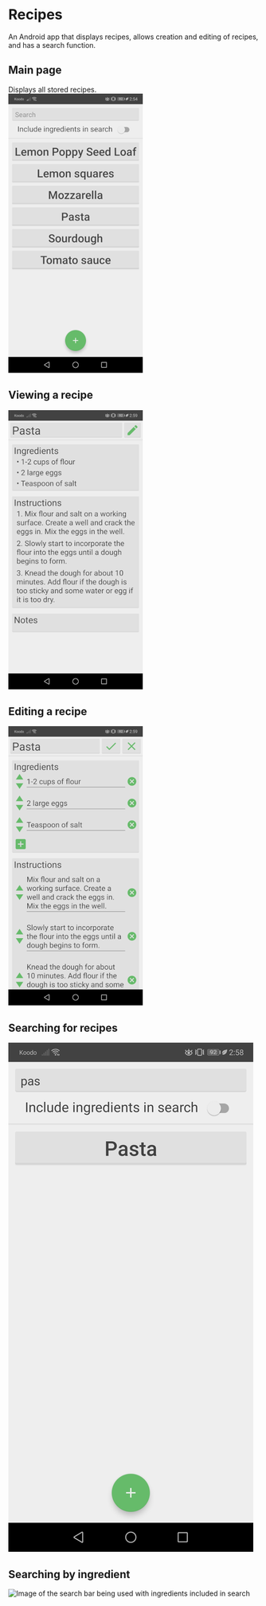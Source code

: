 # Recipes
An Android app that displays recipes, allows creation and editing of recipes, and has a search function.

## Main page
Displays all stored recipes.  
![Image of a list of recipes](screenshots/main.png)

## Viewing a recipe
![Image of a recipe being viewed](screenshots/recipe.png)

## Editing a recipe
![Image of a recipe being edited](screenshots/edit.png)

## Searching for recipes
![Image of the search bar being used](screenshots/search.png)

## Searching by ingredient
![Image of the search bar being used with ingredients included in search](screenshots/ingredient_search.png")